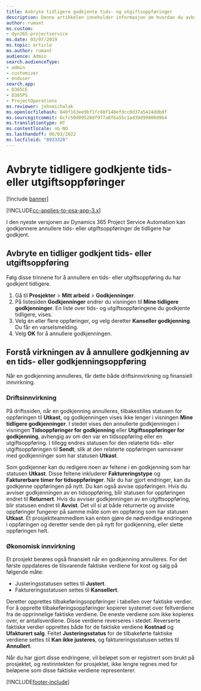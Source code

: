 ```yaml
---
title: Avbryte tidligere godkjente tids- og utgiftsoppføringer
description: Denne artikkelen inneholder informasjon om hvordan du avbryter en godkjent prosjekttids- og utgiftstransaksjon.
author: rumant
ms.custom:
- dyn365-projectservice
ms.date: 03/07/2019
ms.topic: article
ms.author: rumant
audience: Admin
search.audienceType:
- admin
- customizer
- enduser
search.app:
- D365CE
- D365PS
- ProjectOperations
ms.reviewer: johnmichalak
ms.openlocfilehash: 840f163ee9bf1fc98f140efdcc0d37a5424ddb8f
ms.sourcegitcommit: 6cfc50d89528df977a8f6a55c1ad39d99800d9b4
ms.translationtype: HT
ms.contentlocale: nb-NO
ms.lasthandoff: 06/03/2022
ms.locfileid: "8933320"
---
```

# <a name="cancel-previously-approved-time-or-expense-entries"></a>Avbryte tidligere godkjente tids- eller utgiftsoppføringer

[!include [banner](../includes/psa-now-project-operations.md)]

[!INCLUDE[cc-applies-to-psa-app-3.x](../includes/cc-applies-to-psa-app-3x.md)]

I den nyeste versjonen av Dynamics 365 Project Service Automation kan godkjennere annullere tids- eller utgiftsoppføringer de tidligere har godkjent.

## <a name="cancel-a-previously-approved-time-or-expense-entry"></a>Avbryte en tidliger godkjent tids- eller utgiftsoppføring

Følg disse trinnene for å annullere en tids- eller utgiftsoppføring du har godkjent tidligere.

1. Gå til **Prosjekter** \> **Mitt arbeid** \> **Godkjenninger**.
2. På listesiden **Godkjenninger** endrer du visningen til **Mine tidligere godkjenninger**. En liste over tids- og utgiftsoppføringene du godkjente tidligere, vises.
3. Velg én eller flere oppføringer, og velg deretter **Kanseller godkjenning**. Du får en varselsmelding.
4. Velg **OK** for å annullere godkjenningen.

## <a name="understand-the-impact-of-canceling-a-time-or-expense-entry-approval"></a>Forstå virkningen av å annullere godkjenning av en tids- eller godkjenningsoppføring

Når en godkjenning annulleres, får dette både driftsinnvirkning og finansiell innvirkning.

### <a name="operational-impact"></a>Driftsinnvirkning

På driftssiden, når en godkjenning annulleres, tilbakestilles statusen for oppføringen til **Utkast**, og godkjenningen vises ikke lenger i visningen **Mine tidligere godkjenninger**. I stedet vises den annullerte godkjenningen i visningen **Tidsoppføringer for godkjenning** eller **Utgiftsoppføringer for godkjenning**, avhengig av om den var en tidsoppføring eller en utgiftsoppføring. I tillegg endres statusen for den relaterte tids- eller utgiftsoppføringen til **Sendt**, slik at den relaterte oppføringen samsvarer med godkjenninger som har statusen **Utkast**.

Som godkjenner kan du redigere noen av feltene i en godkjenning som har statusen **Utkast**. Disse feltene inkluderer **Faktureringstype** og **Fakturerbare timer for tidsoppføringer**. Når du har gjort endringer, kan du godkjenne oppføringen på nytt. Du kan også avvise oppføringen. Hvis du avviser godkjenningen av en tidsoppføring, blir statusen for oppføringen endret til **Returnert**. Hvis du avviser godkjenningen av en utgiftsoppføring, blir statusen endret til **Avvist**. Det vil si at både returnerte og avviste oppføringer fungerer på samme måte som en oppføring som har statusen **Utkast**. Et prosjektteammedlem kan enten gjøre de nødvendige endringene i oppføringen og deretter sende den på nytt for godkjenning, eller slette oppføringen helt.

### <a name="financial-impact"></a>Økonomisk innvirkning

Et prosjekt berøres også finansielt når en godkjenning annulleres. For det første oppdateres de tilsvarende faktiske verdiene for kost og salg på følgende måte:

- Justeringsstatusen settes til **Justert**.
- Faktureringsstatusen settes til **Kansellert**.

Deretter opprettes tilbakeføringsoppføringer i tabellen over faktiske verdier. For å opprette tilbakeføringsoppføringer kopierer systemet over feltverdiene fra de opprinnelige faktiske verdiene. De eneste verdiene som ikke kopieres over, er antallsverdiene. Disse verdiene reverseres i stedet. Reverserte faktiske verdier opprettes både for de faktiske verdiene **Kostnad** og **Ufakturert salg**. Feltet **Justeringsstatus** for de tilbakeførte faktiske verdiene settes til **Kan ikke justeres**, og faktureringsstatusen settes til **Annullert**.

Når du har gjort disse endringene, vil beløpet som er registrert som brukt på prosjektet, og restinntekten for prosjektet, ikke lengre regnes med for beløpene som disse faktiske verdiene representerer.


[!INCLUDE[footer-include](../includes/footer-banner.md)]
